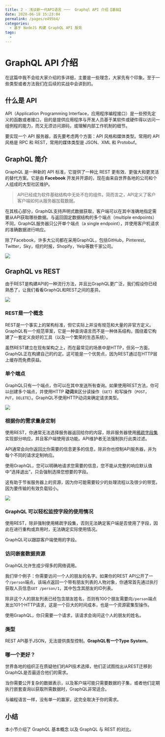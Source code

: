 ```yaml
---
title: 2 - 浅谈新一代API语言 ───  Graphql API 介绍【基础】
date: 2020-06-18 15:23:04
permalink: /pages/e495b4/
categories:
  - 基于 NodeJS 构建 GraphQL API 服务
tags:
  - 
---
```

# GraphQL API 介绍

在这篇中我不会给大家介绍的多详细，主要是一些理念，大家先有个印象。至于一些类型或者方法我们在后续的实战中会讲到的。

## 什么是 API

API（Application Programming Interface，应用程序编程接口）是一些预先定义的函数或者接口，目的是提供应用程序与开发人员基于某软件或硬件得以访问一组例程的能力，而又无须访问源码，或理解内部工作机制的细节。

要实现一个 API 服务器，首先要考虑两个方面：API 风格和媒体类型。常用的 API 风格是 RPC 和 REST，常用的媒体类型是 JSON、XML 和 Protobuf。

## GraphQL 简介

GraphQL 是一种新的 API 标准，它提供了一种比 REST 更有效、更强大和更灵活的替代方案。它是由 **Facebook** 开发并开源的，现在由来自世界各地的公司和个人组成的大型社区维护。

> API已经成为软件基础结构中无处不在的组件。简而言之，API定义了客户客户端如何从服务器加载数据。

在其核心部分，GraphQL支持声明式数据获取，客户端可以在其中准确地指定需要从API获取哪些数据。与返回固定数据结构的多个端点（multiple endpoints）不同，GraphQL服务器只公开单个端点（a single endpoint），并使用客户机请求的准确数据进行响应。

除了Facebook，许多大公司都在采用GraphQL，包括GitHub，Pinterest，Twitter，Sky，纽约时报，Shopify，Yelp等数千家公司。

![](https://user-gold-cdn.xitu.io/2020/2/28/1708a4e40582e66d?w=984&h=399&f=png&s=200379)

## GraphQL vs REST

由于REST是构建API的一种流行方法，并且比GraphQL更广泛，我们假设你已经熟悉了，让我们看看GraphQL和REST之间的差异。

![](https://user-gold-cdn.xitu.io/2020/2/28/1708a50acd476b49?w=877&h=241&f=png&s=23338)

### REST是一个概念

REST是一个事实上的架构标准，但它实际上并没有规范和大量的非官方定义。GraphQL有一个规范草案，它是一种查询语言而不是一种体系结构，围绕着它构建了一套定义良好的工具（以及一个繁荣的生态系统）。

虽然REST建立在现有架构之上，而在最常见的场景中是HTTP，但另一方面，GraphQL正在构建自己的约定。这可能是一个优势点，因为REST通过在HTTP层上缓存而免费获益。

### 单个端点

GraphQL只有一个端点，你可以在其中发送所有查询。如果使用REST方法，你可以创建多个端点，并使用HTTP **动词**来区分读操作（`GET`）和写操作（`POST`，`PUT`，`DELETE`）。GraphQL不使用HTTP动词来确定请求类型。

![](https://user-gold-cdn.xitu.io/2020/2/28/1708a5208fb14994?w=814&h=408&f=png&s=20062)

### 根据你的需求量身定制

使用REST，你通常无法选择服务器返回给你的内容，除非服务器使用[稀疏字段集](http://jsonapi.org/format/#fetching-sparse-fieldsets)实现部分响应，并且客户端使用该功能。API维护者无法强制执行此类过滤。

API通常会向你返回比你需要的信息更多的信息，除非你也控制API服务器，并为每个不同的请求定制响应。

使用GraphQL，您可以明确地请求您需要的信息，您不能从完整的响应默认值中“选择退出”，只会强制选择您想要的字段。

这有助于节省服务器上的资源，因为你可能需要较少的处理流程以及很少的带宽，因为要传输的有效负载较小。

![](https://user-gold-cdn.xitu.io/2020/2/28/1708a516e40def33?w=836&h=454&f=png&s=106300)

### GraphQL 可以轻松监控字段的使用情况

使用REST，除非强制使用稀疏字段集，否则无法确定客户端是否使用了字段，因此在进行重构或弃用时，无法确定实际使用情况。

GraphQL可以跟踪客户端使用的字段。

### 访问嵌套数据资源

GraphQL允许生成少得多的网络调用。

我们举个例子：你需要访问一个人的朋友的名字。如果你的REST API公开了一个`/person`端点，该端点返回一个带有朋友列表的人物对象，你通常首先通过执行获取人员信息`GET /person/1`，其中包含其朋友的ID列表。

除非这个人的朋友列表已经包含朋友姓名，否则有100个朋友需要向`/person`端点发出101个HTTP请求，这是一个巨大的时间成本，也是一个资源密集型操作。

使用GraphQL，你只需要一个请求，该请求会询问这个人的朋友的姓名。

### 类型

REST API基于JSON，无法提供类型控制。**GraphQL有一个Type System**。

### 哪一个更好？

世界各地的组织正在质疑他们的API技术选择，他们正试图找出从REST迁移到GraphQL是否最适合他们的需求。

当你需要公开复杂的数据表示，以及客户端可能只需要数据的子集，或者他们定期执行嵌套查询以获取所需数据时，GraphQL非常适合。

与编程语言一样，没有单一的赢家，这完全取决于你的需求。

## 小结

本小节介绍了 GraphQL 基本概念 以及 GraphQL 与 REST 的对比。